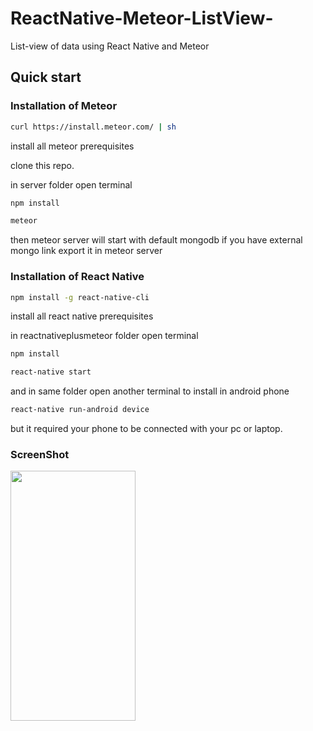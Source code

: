 # ReactNative-Meteor-ListView-
List-view of data using React Native and Meteor

## Quick start

### Installation of Meteor

```sh
curl https://install.meteor.com/ | sh

```
install all meteor prerequisites

clone this repo.

in server folder open terminal

```sh
npm install

meteor

```
then meteor server will start with default mongodb if you have external mongo link export it in meteor server


### Installation of React Native

```sh
npm install -g react-native-cli

```
install all react native prerequisites

in reactnativeplusmeteor folder open terminal

```sh
npm install

react-native start

```
and in same folder open another terminal to install in android phone 

```sh
react-native run-android device 

```
but it required your phone to be connected with your pc or laptop.

### ScreenShot

<img src="https://user-images.githubusercontent.com/20237265/54810166-650d4d80-4cab-11e9-8891-899efe5a3f91.jpg" data-canonical-src="https://user-images.githubusercontent.com/20237265/54810166-650d4d80-4cab-11e9-8891-899efe5a3f91.jpg" width="200" height="400" />
